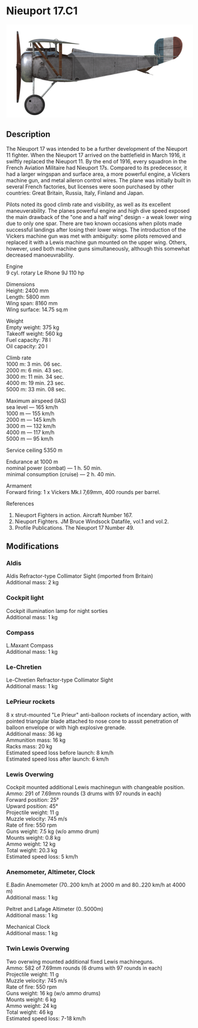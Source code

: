 # Nieuport 17.C1  
  
![nieuport17](../images/nieuport17.png)  
  
## Description  
  
The Nieuport 17 was intended to be a further development of the Nieuport 11 fighter. When the Nieuport 17 arrived on the battlefield in March 1916, it swiftly replaced the Nieuport 11. By the end of 1916, every squadron in the French Aviation Militaire had Nieuport 17s. Compared to its predecessor, it had a larger wingspan and surface area, a more powerful engine, a Vickers machine gun, and metal aileron control wires. The plane was initially built in several French factories, but licenses were soon purchased by other countries: Great Britain, Russia, Italy, Finland and Japan.  
  
Pilots noted its good climb rate and visibility, as well as its excellent maneuverability. The planes powerful engine and high dive speed exposed the main drawback of the "one and a half wing" design - a weak lower wing due to only one spar. There are two known occasions when pilots made successful landings after losing their lower wings. The introduction of the Vickers machine gun was met with ambiguity: some pilots removed and replaced it with a Lewis machine gun mounted on the upper wing. Others, however, used both machine guns simultaneously, although this somewhat decreased manoeuvrability.  
  
Engine  
9 cyl. rotary Le Rhone 9J 110 hp  
  
Dimensions  
Height: 2400 mm  
Length: 5800 mm  
Wing span: 8160 mm  
Wing surface: 14.75 sq.m  
  
Weight  
Empty weight: 375 kg  
Takeoff weight: 560 kg  
Fuel capacity: 78 l  
Oil capacity: 20 l  
  
Climb rate  
1000 m:  3 min. 06 sec.  
2000 m:  6 min. 43 sec.  
3000 m: 11 min. 34 sec.  
4000 m: 19 min. 23 sec.  
5000 m: 33 min. 08 sec.  
  
Maximum airspeed (IAS)  
sea level — 165 km/h  
1000 m — 155 km/h  
2000 m — 145 km/h  
3000 m — 132 km/h  
4000 m — 117 km/h  
5000 m —  95 km/h  
  
Service ceiling 5350 m  
  
Endurance at 1000 m  
nominal power (combat) — 1 h. 50 min.  
minimal consumption (cruise) — 2 h. 40 min.  
  
Armament  
Forward firing: 1 х Vickers Mk.I 7,69mm, 400 rounds per barrel.  
  
References  
1) Nieuport Fighters in action. Aircraft Number 167.  
2) Nieuport Fighters. JM Bruce Windsock Datafile, vol.1 and vol.2.  
3) Profile Publications. The Nieuport 17 Number 49.  
  
## Modifications  
  
  
### Aldis  
  
Aldis Refractor-type Collimator Sight (imported from Britain)  
Additional mass: 2 kg  
  
  
### Cockpit light  
  
Cockpit illumination lamp for night sorties  
Additional mass: 1 kg  
  
  
### Compass  
  
L.Maxant Compass  
Additional mass: 1 kg  
  
  
### Le-Chretien  
  
Le-Chretien Refractor-type Collimator Sight  
Additional mass: 1 kg  
  
  
### LePrieur rockets  
  
8 x strut-mounted "Le Prieur" anti-balloon rockets of incendary action, with pointed triangular blade attached to nose cone to asssit penetration of balloon envelope or with high explosive grenade.  
Additional mass: 36 kg  
Ammunition mass: 16 kg  
Racks mass: 20 kg  
Estimated speed loss before launch: 8 km/h  
Estimated speed loss after launch: 6 km/h  ﻿
  
### Lewis Overwing  
  
Cockpit mounted additional Lewis machinegun with changeable position.  
Ammo: 291 of 7.69mm rounds (3 drums with 97 rounds in each)  
Forward position: 25°  
Upward position: 45°  
Projectile weight: 11 g  
Muzzle velocity: 745 m/s  
Rate of fire: 550 rpm  
Guns weight: 7.5 kg (w/o ammo drum)  
Mounts weight: 0.8 kg  
Ammo weight: 12 kg  
Total weight: 20.3 kg  
Estimated speed loss: 5 km/h  
  
### Anemometer, Altimeter, Clock  
  
E.Badin Anemometer (70..200 km/h at 2000 m and 80..220 km/h at 4000 m)  
Additional mass: 1 kg  
  
Peltret and Lafage Altimeter (0..5000m)  
Additional mass: 1 kg  
  
Mechanical Clock  
Additional mass: 1 kg  ﻿
  
### Twin Lewis Overwing  
  
Two overwing mounted additional fixed Lewis machineguns.  
Ammo: 582 of 7.69mm rounds (6 drums with 97 rounds in each)  
Projectile weight: 11 g  
Muzzle velocity: 745 m/s  
Rate of fire: 550 rpm  
Guns weight: 16 kg (w/o ammo drums)  
Mounts weight: 6 kg  
Ammo weight: 24 kg  
Total weight: 46 kg  
Estimated speed loss: 7-18 km/h  